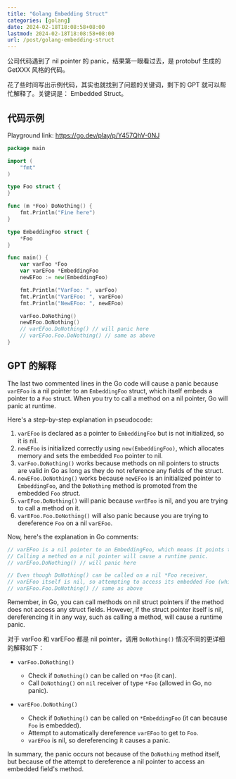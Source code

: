 ```yaml
---
title: "Golang Embedding Struct"
categories: [golang]
date: 2024-02-18T18:08:58+08:00
lastmod: 2024-02-18T18:08:58+08:00
url: /post/golang-embedding-struct
---
```


公司代码遇到了 nil pointer 的 panic，结果第一眼看过去，是 protobuf 生成的 GetXXX 风格的代码。 

花了些时间写出示例代码，其实也就找到了问题的关键词，剩下的 GPT 就可以帮忙解释了。关键词是： Embedded Struct。

<!--more-->

## 代码示例

Playground link: https://go.dev/play/p/Y457QhV-0NJ

```go
package main

import (
	"fmt"
)

type Foo struct {
}

func (m *Foo) DoNothing() {
	fmt.Println("Fine here")
}

type EmbeddingFoo struct {
	*Foo
}

func main() {
	var varFoo *Foo
	var varEFoo *EmbeddingFoo
	newEFoo := new(EmbeddingFoo)

	fmt.Println("VarFoo: ", varFoo)
	fmt.Println("VarEFoo: ", varEFoo)
	fmt.Println("NewEFoo: ", newEFoo)

	varFoo.DoNothing()
	newEFoo.DoNothing()
	// varEFoo.DoNothing() // will panic here
	// varEFoo.Foo.DoNothing() // same as above
}
```

## GPT 的解释

The last two commented lines in the Go code will cause a panic because `varEFoo` is a nil pointer to an `EmbeddingFoo` struct, which itself embeds a pointer to a `Foo` struct. When you try to call a method on a nil pointer, Go will panic at runtime.

Here's a step-by-step explanation in pseudocode:

1. `varEFoo` is declared as a pointer to `EmbeddingFoo` but is not initialized, so it is nil.
2. `newEFoo` is initialized correctly using `new(EmbeddingFoo)`, which allocates memory and sets the embedded `Foo` pointer to nil.
3. `varFoo.DoNothing()` works because methods on nil pointers to structs are valid in Go as long as they do not reference any fields of the struct.
4. `newEFoo.DoNothing()` works because `newEFoo` is an initialized pointer to `EmbeddingFoo`, and the `DoNothing` method is promoted from the embedded `Foo` struct.
5. `varEFoo.DoNothing()` will panic because `varEFoo` is nil, and you are trying to call a method on it.
6. `varEFoo.Foo.DoNothing()` will also panic because you are trying to dereference `Foo` on a nil `varEFoo`.

Now, here's the explanation in Go comments:

```go
// varEFoo is a nil pointer to an EmbeddingFoo, which means it points to no actual memory allocation.
// Calling a method on a nil pointer will cause a runtime panic.
// varEFoo.DoNothing() // will panic here

// Even though DoNothing() can be called on a nil *Foo receiver,
// varEFoo itself is nil, so attempting to access its embedded Foo (which is also nil) will cause a panic.
// varEFoo.Foo.DoNothing() // same as above
```

Remember, in Go, you can call methods on nil struct pointers if the method does not access any struct fields. However, if the struct pointer itself is nil, dereferencing it in any way, such as calling a method, will cause a runtime panic.

对于 varFoo 和 varEFoo 都是 nil pointer，调用 `DoNothing()` 情况不同的更详细的解释如下：

- `varFoo.DoNothing()`
  - Check if `DoNothing()` can be called on `*Foo` (it can).
  - Call `DoNothing()` on `nil` receiver of type `*Foo` (allowed in Go, no panic).

- `varEFoo.DoNothing()`
  - Check if `DoNothing()` can be called on `*EmbeddingFoo` (it can because `Foo` is embedded).
  - Attempt to automatically dereference `varEFoo` to get to `Foo`.
  - `varEFoo` is nil, so dereferencing it causes a panic.

In summary, the panic occurs not because of the `DoNothing` method itself, but because of the attempt to dereference a nil pointer to access an embedded field's method.
